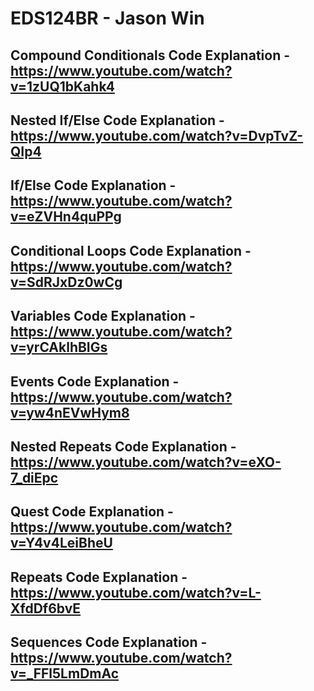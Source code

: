 # EDS124BR - Jason Win
## Compound Conditionals Code Explanation - https://www.youtube.com/watch?v=1zUQ1bKahk4
## Nested If/Else Code Explanation - https://www.youtube.com/watch?v=DvpTvZ-QIp4
## If/Else Code Explanation - https://www.youtube.com/watch?v=eZVHn4quPPg
## Conditional Loops Code Explanation - https://www.youtube.com/watch?v=SdRJxDz0wCg
## Variables Code Explanation - https://www.youtube.com/watch?v=yrCAklhBIGs 
## Events Code Explanation - https://www.youtube.com/watch?v=yw4nEVwHym8
## Nested Repeats Code Explanation - https://www.youtube.com/watch?v=eXO-7_diEpc
## Quest Code Explanation - https://www.youtube.com/watch?v=Y4v4LeiBheU
## Repeats Code Explanation - https://www.youtube.com/watch?v=L-XfdDf6bvE
## Sequences Code Explanation - https://www.youtube.com/watch?v=_FFl5LmDmAc
